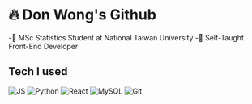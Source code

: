 # 🔥 Don Wong's Github
-🏫 MSc Statistics Student at National Taiwan University
-📓 Self-Taught Front-End Developer

## Tech I used
![JS](https://img.icons8.com/color/96/javascript--v1.png)
![Python](https://img.icons8.com/color/96/python--v1.png)
![React](https://img.icons8.com/color/96/react-native.png)
![MySQL](https://img.icons8.com/color/96/mysql-logo.png)
![Git](https://img.icons8.com/color/96/git.png)
